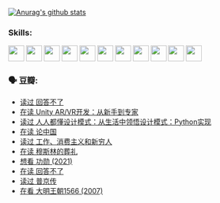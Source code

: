 
[![Anurag's github stats](https://github-readme-stats.vercel.app/api?username=w940853815)](https://github.com/anuraghazra/github-readme-stats)

### Skills:

<code><img height="32" src="https://cdn.jsdelivr.net/npm/simple-icons@v5/icons/python.svg"></code>
<code><img height="32" src="https://cdn.jsdelivr.net/npm/simple-icons@v5/icons/javascript.svg"></code>
<code><img height="32" src="https://cdn.jsdelivr.net/npm/simple-icons@v5/icons/django.svg"></code>
<code><img height="32" src="https://cdn.jsdelivr.net/npm/simple-icons@v5/icons/flask.svg"></code>
<code><img height="32" src="https://cdn.jsdelivr.net/npm/simple-icons@v5/icons/vuetify.svg"></code>
<code><img height="32" src="https://cdn.jsdelivr.net/npm/simple-icons@v5/icons/git.svg"></code>
<code><img height="32" src="https://cdn.jsdelivr.net/npm/simple-icons@v5/icons/docker.svg"></code>
<code><img height="32" src="https://cdn.jsdelivr.net/npm/simple-icons@v5/icons/postgresql.svg"></code>
<code><img height="32" src="https://cdn.jsdelivr.net/npm/simple-icons@v5/icons/elasticsearch.svg"></code>
<code><img height="32" src="https://cdn.jsdelivr.net/npm/simple-icons@v5/icons/macos.svg"></code>
<code><img height="32" src="https://cdn.jsdelivr.net/npm/simple-icons@v5/icons/linux.svg"></code>

### 🗣 豆瓣:

<!-- DOUBAN-ACTIVITIES:START -->
- [读过 回答不了](https://www.douban.com/people/136069238/status/3812155932/?_i=48793987)
- [在读 Unity AR/VR开发：从新手到专家](https://www.douban.com/people/136069238/status/3810864648/?_i=48793987)
- [读过 人人都懂设计模式：从生活中领悟设计模式：Python实现](https://www.douban.com/people/136069238/status/3806334005/?_i=48793987)
- [在读 论中国](https://www.douban.com/people/136069238/status/3805671678/?_i=48793987)
- [读过 工作、消费主义和新穷人](https://www.douban.com/people/136069238/status/3803834644/?_i=48793987)
- [在读 穆斯林的葬礼](https://www.douban.com/people/136069238/status/3802824932/?_i=48793987)
- [想看 功勋‎ (2021)](https://www.douban.com/people/136069238/status/3802127044/?_i=48793987)
- [在读 回答不了](https://www.douban.com/people/136069238/status/3802078489/?_i=48793988)
- [读过 普京传](https://www.douban.com/people/136069238/status/3802076688/?_i=48793988)
- [在看 大明王朝1566‎ (2007)](https://www.douban.com/people/136069238/status/3800275133/?_i=48793988)
<!-- DOUBAN-ACTIVITIES:END -->
<!--
**w940853815/w940853815** is a ✨ _special_ ✨ repository because its `README.md` (this file) appears on your GitHub profile.

Here are some ideas to get you started:

- 🔭 I’m currently working on ...
- 🌱 I’m currently learning ...
- 👯 I’m looking to collaborate on ...
- 🤔 I’m looking for help with ...
- 💬 Ask me about ...
- 📫 How to reach me: ...
- 😄 Pronouns: ...
- ⚡ Fun fact: ...
-->
